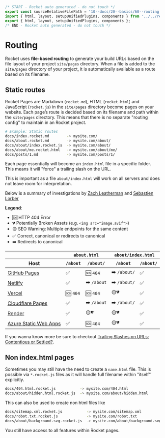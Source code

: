```js server
/* START - Rocket auto generated - do not touch */
export const sourceRelativeFilePath = '10--docs/20--basics/60--routing.rocket.md';
import { html, layout, setupUnifiedPlugins, components } from '../../recursive.data.js';
export { html, layout, setupUnifiedPlugins, components };
/* END - Rocket auto generated - do not touch */
```

# Routing

Rocket uses **file-based routing** to generate your build URLs based on the file layout of your project `site/pages` directory. When a file is added to the `site/pages` directory of your project, it is automatically available as a route based on its filename.

## Static routes

Rocket Pages are Markdown (`rocket.md`), HTML (`rocket.html`) and JavaScript (`rocket.js`) in the `site/pages` directory become pages on your website. Each page’s route is decided based on its filename and path within the `site/pages` directory. This means that there is no separate "routing config" to maintain in an Rocket project.

```bash
# Example: Static routes
docs/index.rocket.md        -> mysite.com/
docs/about.rocket.md        -> mysite.com/about/
docs/about/index.rocket.js  -> mysite.com/about/
docs/about/me.rocket.html   -> mysite.com/about/me/
docs/posts/1.md             -> mysite.com/posts/1/
```

Each page essentially will become an `index.html` file in a specific folder.
This means it will "force" a trailing slash on the URL.

This is important as a file `about/index.html` will work on all servers and does not leave room for interpretation.

Below is a summary of investigations by [Zach Leatherman](https://www.zachleat.com/web/trailing-slash/) and [Sebastien Lorber](https://github.com/slorber/trailing-slash-guide)

**Legend**:

- 🆘 HTTP 404 Error
- 💔 Potentially Broken Assets (e.g. `<img src="image.avif">`)
- 🟡 SEO Warning: Multiple endpoints for the same content
- ✅ Correct, canonical or redirects to canonical
- ➡️ Redirects to canonical

<table class="fullwidth">
  <thead>
    <tr>
      <th></th>
      <th colspan="2"><code>about.html</code></th>
      <th colspan="2"><code>about/index.html</code></th>
    </tr>
    <tr>
      <th>Host</th>
      <th><code>/about</code></th>
      <th><code>/about/</code></th>
      <th><code>/about</code></th>
      <th><code>/about/</code></th>
    </tr>
  </thead>
  <tbody>
    <tr>
      <td><a href="https://slorber.github.io/trailing-slash-guide">GitHub Pages</a></td>
      <td>✅</td>
      <td>🆘 <code>404</code></td>
      <td>➡️ <code>/about/</code></td>
      <td>✅</td>
    </tr>
    <tr>
      <td><a href="https://trailing-slash-guide-default.netlify.app">Netlify</a></td>
      <td>✅</td>
      <td>➡️ <code>/about</code></td>
      <td>➡️ <code>/about/</code></td>
      <td>✅</td>
    </tr>
    <tr>
      <td><a href="https://vercel-default-eight.vercel.app">Vercel</a></td>
      <td>🆘 <code>404</code></td>
      <td>🆘 <code>404</code></td>
      <td>🟡💔</td>
      <td>✅</td>
    </tr>
    <tr>
      <td><a href="https://trailing-slash-guide.pages.dev">Cloudflare Pages</a></td>
      <td>✅</td>
      <td>➡️ <code>/about</code></td>
      <td>➡️ <code>/about/</code></td>
      <td>✅</td>
    </tr>
    <tr>
      <td><a href="https://trailing-slash-guide.onrender.com">Render</a></td>
      <td>✅</td>
      <td>🟡💔</td>
      <td>🟡💔</td>
      <td>✅</td>
    </tr>
    <tr>
      <td><a href="https://polite-bay-08a23e210.azurestaticapps.net">Azure Static Web Apps</a></td>
      <td>✅</td>
      <td>🆘 <code>404</code></td>
      <td>🟡💔</td>
      <td>✅</td>
    </tr>
  </tbody>
</table>

If you wanna know more be sure to checkout [Trailing Slashes on URLs: Contentious or Settled?](https://www.zachleat.com/web/trailing-slash/).

## Non index.html pages

Sometimes you may still have the need to create a `name.html` file.
This is possible via `*.rocket.js` files as it will handle full filename within "itself" explicitly.

```bash
docs/404.html.rocket.js           -> mysite.com/404.html
docs/about/hidden.html.rocket.js  -> mysite.com/about/hidden.html
```

This can also be used to create non html files like

```bash
docs/sitemap.xml.rocket.js           -> mysite.com/sitemap.xml
docs/robot.txt.rocket.js             -> mysite.com/robot.txt
docs/about/background.svg.rocket.js  -> mysite.com/about/background.svg
```

You still have access to all features within Rocket pages.

